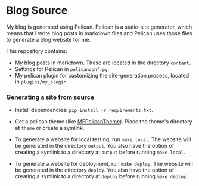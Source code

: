# Blog Source

My blog is generated using Pelican.
Pelican is a static-site generator, which means that
I write blog posts in markdown files and Pelican uses those files to generate a blog website for me.

This repository contains:

* My blog posts in markdown. These are located in the directory `content`.
* Settings for Pelican in `pelicanconf.py`.
* My pelican plugin for customizing the site-generation process, located in `plugins/my_plugin`.


### Generating a site from source

* Install dependencies: `pip install -r requirements.txt`.

* Get a pelican theme (like [MFPelicanTheme](https://github.com/sharmaeklavya2/MFPelicanTheme)).
  Place the theme's directory at `theme` or create a symlink.

* To generate a website for local testing, run `make local`.
  The website will be generated in the directory `output`.
  You also have the option of creating a symlink to a directory at `output`
  before running `make local`.

* To generate a website for deployment, run `make deploy`.
  The website will be generated in the directory `deploy`.
  You also have the option of creating a symlink to a directory at `deploy`
  before running `make deploy`.
